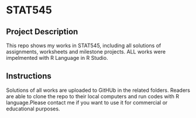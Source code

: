 # STAT545

## Project Description

This repo shows my works in STAT545, including all solutions of assignments, worksheets and milestone projects. ALL works were impelmented with R Language in R Studio.

## Instructions
Solutions of all works are uploaded to GitHUb in the related folders. Readers are able to clone the repo to their local computers and run codes with R language.Please contact me if you want to use it for commercial or educational purposes.
